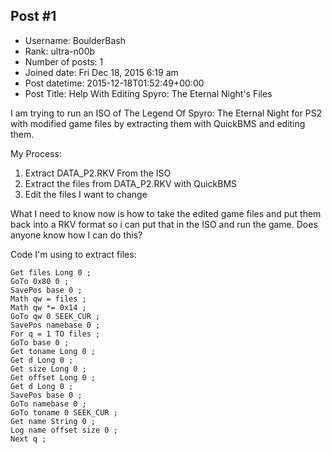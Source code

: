 ## Post #1
- Username: BoulderBash
- Rank: ultra-n00b
- Number of posts: 1
- Joined date: Fri Dec 18, 2015 6:19 am
- Post datetime: 2015-12-18T01:52:49+00:00
- Post Title: Help With Editing Spyro: The Eternal Night's Files

I am trying to run an ISO of The Legend Of Spyro: The Eternal Night for PS2 with modified game files by extracting them with QuickBMS and editing them.

My Process:

1) Extract DATA_P2.RKV From the ISO
2) Extract the files from DATA_P2.RKV with QuickBMS
3) Edit the files I want to change

What I need to know now is how to take the edited game files and put them back into a RKV format so i can put that in the ISO and run the game. Does anyone know how I can do this?


Code I'm using to extract files:

```
Get files Long 0 ;
GoTo 0x80 0 ;
SavePos base 0 ;
Math qw = files ;
Math qw *= 0x14 ;
GoTo qw 0 SEEK_CUR ;
SavePos namebase 0 ;
For q = 1 TO files ;
GoTo base 0 ;
Get toname Long 0 ;
Get d Long 0 ;
Get size Long 0 ;
Get offset Long 0 ;
Get d Long 0 ;
SavePos base 0 ;
GoTo namebase 0 ;
GoTo toname 0 SEEK_CUR ;
Get name String 0 ;
Log name offset size 0 ;
Next q ;
```
